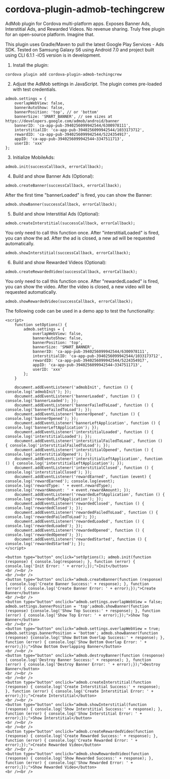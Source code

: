 # cordova-plugin-admob-techingcrew
AdMob plugin for Cordova multi-platform apps. Exposes Banner Ads, Interstitial Ads, and Rewarded Videos. No revenue sharing. Truly free plugin for an open-source platform. Imagine that.

This plugin uses Gradle/Maven to pull the latest Google Play Services - Ads SDK. Tested on Samsung Galaxy S6 using Android 7.0 and project built using CLI 6.1.1 -iOS version is in development.

1. Install the plugin:

```
cordova plugin add cordova-plugin-admob-techingcrew
```

2. Adjust the AdMob settings in JavaScript. The plugin comes pre-loaded with test credentials.

```
admob.settings = {
    overlapWebView: false,
    bannerAutoShow: false,
    bannerPosition: 'top', // or 'bottom'
    bannerSize: 'SMART_BANNER', // see sizes at https://developers.google.com/admob/android/banner
    bannerID: 'ca-app-pub-3940256099942544/6300978111',
    interstitialID: 'ca-app-pub-3940256099942544/1033173712',
    rewardID: 'ca-app-pub-3940256099942544/5224354917',
    appID: 'ca-app-pub-3940256099942544~3347511713',
    userID: 'xxx'
};
```

3. Initialize MobileAds:

```
admob.init(successCallback, errorCallback);
```

4. Build and show Banner Ads (Optional):

```
admob.createBanner(successCallback, errorCallback);
```
   After the first time "bannerLoaded" is fired, you can show the Banner:
```
admob.showBanner(successCallback, errorCallback);
```

5. Build and show Interstitial Ads (Optional):
```
admob.createInterstitial(successCallback, errorCallback);
```
   You only need to call this function once. After "interstitialLoaded" is fired, you can show the ad. After the ad is closed, a new ad    will be requested automatically.
```
admob.showInterstitial(successCallback, errorCallback);
```

6. Build and show Rewarded Videos (Optional):
```
admob.createRewardedVideo(successCallback, errorCallback);
```
You only need to call this function once. After "rewardedLoaded" is fired, you can show the video. After the video is closed, a new video will be requested automatically.
```
admob.showRewardedVideo(successCallback, errorCallback);
```


The following code can be used in a demo app to test the functionality:

```
<script>
    function setOptions() {
        admob.settings = {
            overlapWebView: false,
            bannerAutoShow: false,
            bannerPosition: 'top',
            bannerSize: 'SMART_BANNER',
            bannerID: 'ca-app-pub-3940256099942544/6300978111',
            interstitialID: 'ca-app-pub-3940256099942544/1033173712',
            rewardID: 'ca-app-pub-3940256099942544/5224354917',
            appID: 'ca-app-pub-3940256099942544~3347511713',
            userID: 'xxx'
        };
    }
    
    document.addEventListener('admobInit', function () { console.log('admobInit'); });
    document.addEventListener('bannerLoaded', function () { console.log('bannerLoaded'); });
    document.addEventListener('bannerFailedToLoad', function () { console.log('bannerFailedToLoad'); });
    document.addEventListener('bannerOpened', function () { console.log('bannerOpened'); });
    document.addEventListener('bannerLeftApplication', function () { console.log('bannerLeftApplication'); });
    document.addEventListener('interstitialLoaded', function () { console.log('interstitialLoaded'); });
    document.addEventListener('interstitialFailedToLoad', function () { console.log('interstitialFailedToLoad'); });
    document.addEventListener('interstitialOpened', function () { console.log('interstitialOpened'); });
    document.addEventListener('interstitialLeftApplication', function () { console.log('interstitialLeftApplication'); });
    document.addEventListener('interstitialClosed', function () { console.log('interstitialClosed'); });
    document.addEventListener('rewardEarned', function (event) { console.log('rewardEarned'); console.log(event); console.log('rewardType: ' + event.rewardType); console.log('rewardAmount: ' + event.rewardAmount); });
    document.addEventListener('rewardedLeftApplication', function () { console.log('rewardedLeftApplication'); });
    document.addEventListener('rewardedClosed', function () { console.log('rewardedClosed'); });
    document.addEventListener('rewardedFailedToLoad', function () { console.log('rewardedFailedToLoad'); });
    document.addEventListener('rewardedLoaded', function () { console.log('rewardedLoaded'); });
    document.addEventListener('rewardedOpened', function () { console.log('rewardedOpened'); });
    document.addEventListener('rewardedStarted', function () { console.log('rewardedStarted'); });
</script>

<button type="button" onclick="setOptions(); admob.init(function (response) { console.log(response); }, function (error) { console.log('Init Error: ' + error);});">Init</button>
<br /><br />
<br /><br />
<button type="button" onclick="admob.createBanner(function (response) { console.log('Create Banner Success:' + response); }, function (error) { console.log('Create Banner Error: ' + error);});">Create Banner</button>
<br /><br />
<button type="button" onclick="admob.settings.overlapWebView = false; admob.settings.bannerPosition = 'top';admob.showBanner(function (response) {console.log('Show Top Success:' + response); }, function (error) { console.log('Show Top Error: ' + error);});">Show Top Banner</button>
<br /><br />
<button type="button" onclick="admob.settings.overlapWebView = true; admob.settings.bannerPosition = 'bottom'; admob.showBanner(function (response) {console.log('Show Bottom Overlap Success:' + response); }, function (error) { console.log('Show Bottom Overlap Error: ' + error);});">Show Bottom Overlapping Banner</button>
<br /><br />
<button type="button" onclick="admob.destroyBanner(function (response) { console.log('Destroy Banner Success:' + response); }, function (error) { console.log('Destroy Banner Error: ' + error);});">Destroy Banner</button>
<br /><br />
<br /><br />
<button type="button" onclick="admob.createInterstitial(function (response) { console.log('Create Interstitial Success:' + response); }, function (error) { console.log('Create Interstitial Error: ' + error);});">Create Interstitial</button>
<br /><br />
<button type="button" onclick="admob.showInterstitial(function (response) { console.log('Show Interstitial Success:' + response); }, function (error) { console.log('Show Interstitial Error: ' + error);});">Show Interstitial</button>
<br /><br />
<br /><br />
<button type="button" onclick="admob.createRewardedVideo(function (response) { console.log('Create Rewarded Success:' + response); }, function (error) { console.log('Create Rewarded Error: ' + error);});">Create Rewarded Video</button>
<br /><br />
<button type="button" onclick="admob.showRewardedVideo(function (response) { console.log('Show Rewarded Success:' + response); }, function (error) { console.log('Show Rewarded Error: ' + error);});">Show Rewarded Video</button>
<br /><br />



```
